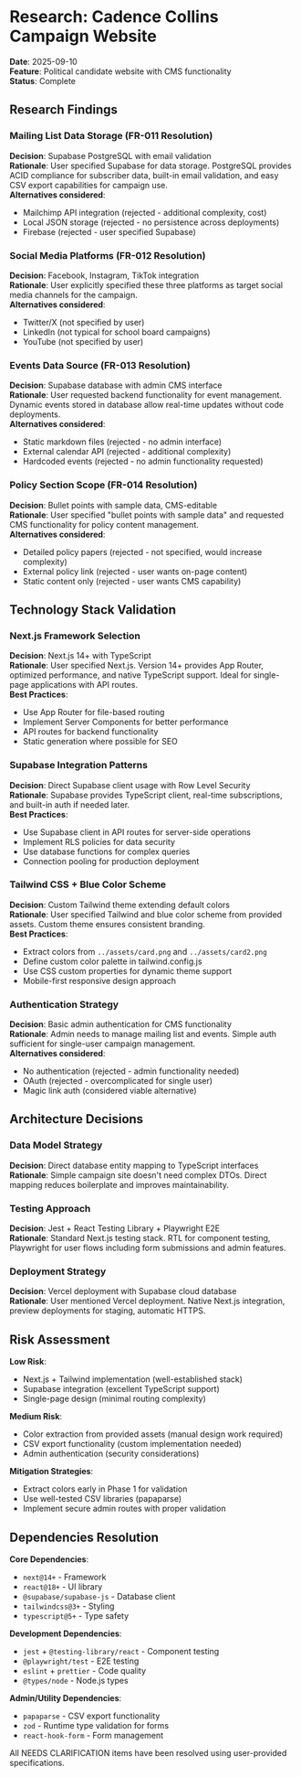 # Research: Cadence Collins Campaign Website

**Date**: 2025-09-10  
**Feature**: Political candidate website with CMS functionality  
**Status**: Complete

## Research Findings

### Mailing List Data Storage (FR-011 Resolution)
**Decision**: Supabase PostgreSQL with email validation  
**Rationale**: User specified Supabase for data storage. PostgreSQL provides ACID compliance for subscriber data, built-in email validation, and easy CSV export capabilities for campaign use.  
**Alternatives considered**: 
- Mailchimp API integration (rejected - additional complexity, cost)
- Local JSON storage (rejected - no persistence across deployments)
- Firebase (rejected - user specified Supabase)

### Social Media Platforms (FR-012 Resolution)  
**Decision**: Facebook, Instagram, TikTok integration  
**Rationale**: User explicitly specified these three platforms as target social media channels for the campaign.  
**Alternatives considered**: 
- Twitter/X (not specified by user)
- LinkedIn (not typical for school board campaigns)
- YouTube (not specified by user)

### Events Data Source (FR-013 Resolution)
**Decision**: Supabase database with admin CMS interface  
**Rationale**: User requested backend functionality for event management. Dynamic events stored in database allow real-time updates without code deployments.  
**Alternatives considered**:
- Static markdown files (rejected - no admin interface)  
- External calendar API (rejected - additional complexity)
- Hardcoded events (rejected - no admin functionality requested)

### Policy Section Scope (FR-014 Resolution)
**Decision**: Bullet points with sample data, CMS-editable  
**Rationale**: User specified "bullet points with sample data" and requested CMS functionality for policy content management.  
**Alternatives considered**:
- Detailed policy papers (rejected - not specified, would increase complexity)
- External policy link (rejected - user wants on-page content)
- Static content only (rejected - user wants CMS capability)

## Technology Stack Validation

### Next.js Framework Selection
**Decision**: Next.js 14+ with TypeScript  
**Rationale**: User specified Next.js. Version 14+ provides App Router, optimized performance, and native TypeScript support. Ideal for single-page applications with API routes.  
**Best Practices**:
- Use App Router for file-based routing
- Implement Server Components for better performance  
- API routes for backend functionality
- Static generation where possible for SEO

### Supabase Integration Patterns
**Decision**: Direct Supabase client usage with Row Level Security  
**Rationale**: Supabase provides TypeScript client, real-time subscriptions, and built-in auth if needed later.  
**Best Practices**:
- Use Supabase client in API routes for server-side operations
- Implement RLS policies for data security
- Use database functions for complex queries
- Connection pooling for production deployment

### Tailwind CSS + Blue Color Scheme
**Decision**: Custom Tailwind theme extending default colors  
**Rationale**: User specified Tailwind and blue color scheme from provided assets. Custom theme ensures consistent branding.  
**Best Practices**:
- Extract colors from `../assets/card.png` and `../assets/card2.png`
- Define custom color palette in tailwind.config.js
- Use CSS custom properties for dynamic theme support
- Mobile-first responsive design approach

### Authentication Strategy  
**Decision**: Basic admin authentication for CMS functionality  
**Rationale**: Admin needs to manage mailing list and events. Simple auth sufficient for single-user campaign management.  
**Alternatives considered**:
- No authentication (rejected - admin functionality needed)
- OAuth (rejected - overcomplicated for single user)
- Magic link auth (considered viable alternative)

## Architecture Decisions

### Data Model Strategy
**Decision**: Direct database entity mapping to TypeScript interfaces  
**Rationale**: Simple campaign site doesn't need complex DTOs. Direct mapping reduces boilerplate and improves maintainability.

### Testing Approach
**Decision**: Jest + React Testing Library + Playwright E2E  
**Rationale**: Standard Next.js testing stack. RTL for component testing, Playwright for user flows including form submissions and admin features.

### Deployment Strategy  
**Decision**: Vercel deployment with Supabase cloud database  
**Rationale**: User mentioned Vercel deployment. Native Next.js integration, preview deployments for staging, automatic HTTPS.

## Risk Assessment

**Low Risk**:
- Next.js + Tailwind implementation (well-established stack)
- Supabase integration (excellent TypeScript support)
- Single-page design (minimal routing complexity)

**Medium Risk**:  
- Color extraction from provided assets (manual design work required)
- CSV export functionality (custom implementation needed)
- Admin authentication (security considerations)

**Mitigation Strategies**:
- Extract colors early in Phase 1 for validation
- Use well-tested CSV libraries (papaparse)
- Implement secure admin routes with proper validation

## Dependencies Resolution

**Core Dependencies**:
- `next@14+` - Framework
- `react@18+` - UI library  
- `@supabase/supabase-js` - Database client
- `tailwindcss@3+` - Styling
- `typescript@5+` - Type safety

**Development Dependencies**:
- `jest` + `@testing-library/react` - Component testing
- `@playwright/test` - E2E testing  
- `eslint` + `prettier` - Code quality
- `@types/node` - Node.js types

**Admin/Utility Dependencies**:
- `papaparse` - CSV export functionality
- `zod` - Runtime type validation for forms
- `react-hook-form` - Form management  

All NEEDS CLARIFICATION items have been resolved using user-provided specifications.